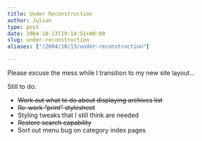```yaml
---
title: Under Reconstruction
author: Julian
type: post
date: 2004-10-13T19:14:51+00:00
slug: under-reconstruction 
aliases: ["/2004/10/13/under-reconstruction"]

---
```

Please excuse the mess while I transition to my new site layout&#8230;
  
Still to do:

  * <del>Work out what to do about displaying archives list</del>
  * <del datetime="2005-02-23T22:06:5200:00">Re-work &#8220;print&#8221; stylesheet</del>
  * Styling tweaks that I still think are needed
  * <del>Restore search capability</del>
  * Sort out menu bug on category index pages